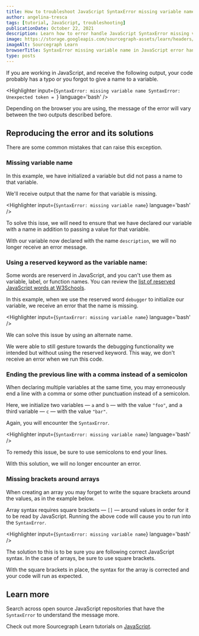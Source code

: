 ```yaml
---
title: How to troubleshoot JavaScript SyntaxError missing variable name
author: angelina-tresca
tags: [tutorial, JavaScript, troubleshooting]
publicationDate: October 22, 2021
description: Learn how to error handle JavaScript SyntaxError missing variable name
image: https://storage.googleapis.com/sourcegraph-assets/learn/headers/sourcegraph-learn-header.png
imageAlt: Sourcegraph Learn
browserTitle: SyntaxError missing variable name in JavaScript error handling
type: posts
---
```


If you are working in JavaScript, and receive the following output, your code probably has a typo or you forgot to give a name to a variable.

<Highlighter
input={`SyntaxError: missing variable name
SyntaxError: Unexpected token = `}
language='bash'
/>

Depending on the browser you are using, the message of the error will vary between the two outputs described before.

## Reproducing the error and its solutions

There are some common mistakes that can raise this exception.

### Missing variable name

In this example, we have initialized a variable but did not pass a name to that variable.

<Highlighter
input='var = "foo";'
language='javascript'
/>

We'll receive output that the name for that variable is missing.

<Highlighter
input={`SyntaxError: missing variable name`}
language='bash'
/>

To solve this isse, we will need to ensure that we have declared our variable with a name in addition to passing a value for that variable.
           
<Highlighter
input='var description = "foo";'
language='javascript'
/>

With our variable now declared with the name `description`, we will no longer receive an error message.

### Using a reserved keyword as the variable name:

Some words are reserverd in JavaScript, and you can't use them as variable, label, or function names. You can review the [list of reserved JavaScript words at W3Schools](https://www.w3schools.com/js/js_reserved.asp). 

In this example, when we use the reserved word `debugger` to initialize our variable, we receive an error that the name is missing. 

<Highlighter
input='var debugger = "foo";'
language='javascript'
/>

<Highlighter
input={`SyntaxError: missing variable name`}
language='bash'
/>

We can solve this issue by using an alternate name. 

<Highlighter
input='var debug_variable = "foo";'
language='javascript'
/>

We were able to still gesture towards the debugging functionality we intended but without using the reserved keyword. This way, we don't receive an error when we run this code. 

### Ending the previous line with a comma instead of a semicolon

When declaring multiple variables at the same time, you may erroneously end a line with a comma or some other punctuation instead of a semicolon.

Here, we initialize two variables — `a` and `b` — with the value `"foo"`, and a third variable — `c` — with the value `"bar"`. 

<Highlighter
input='var a, b = "foo",
var c = "bar"'
language='javascript'
/>

Again, you will encounter the `SyntaxError`.

<Highlighter
input={`SyntaxError: missing variable name`}
language='bash'
/>

To remedy this issue, be sure to use semicolons to end your lines. 

<Highlighter
input='var a, b = "foo";
var c = "bar";'
language='javascript'
/>

With this solution, we will no longer encounter an error. 

### Missing brackets around arrays

When creating an array you may forget to write the square brackets around the values, as in the example below.

<Highlighter
input='var array = 1, 2, 3, 4, 5;'
language='javascript'
/>

Array syntax requires square brackets — `[]` — around values in order for it to be read by JavaScript. Running the above code will cause you to run into the `SyntaxError`. 

<Highlighter
input={`SyntaxError: missing variable name`}
language='bash'
/>

The solution to this is to be sure you are following correct JavaScript syntax. In the case of arrays, be sure to use square brackets.

<Highlighter
input='var array = [1, 2, 3, 4, 5];'
language='javascript'
/>

With the square brackets in place, the syntax for the array is corrected and your code will run as expected.

## Learn more

Search across open source JavaScript repositories that have the `SyntaxError` to understand the message more.

<SourcegraphSearch query="SyntaxError: missing variable name" patternType="literal"/>

Check out more Sourcegraph Learn tutorials on [JavaScript](https://learn.sourcegraph.com/tags/javascript).
